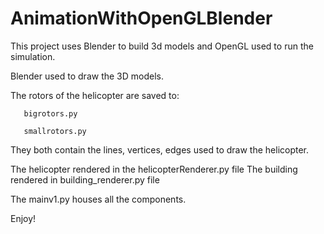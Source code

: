 # AnimationWithOpenGLBlender
This project uses Blender to build 3d models and OpenGL used to run the simulation.

Blender used to draw the 3D models.

The rotors of the helicopter are saved to:

       bigrotors.py
       
       smallrotors.py
       
They both contain the lines, vertices, edges used to draw the helicopter.

The helicopter rendered in the helicopterRenderer.py file
The building rendered in building_renderer.py file

The mainv1.py houses all the components.

Enjoy!
